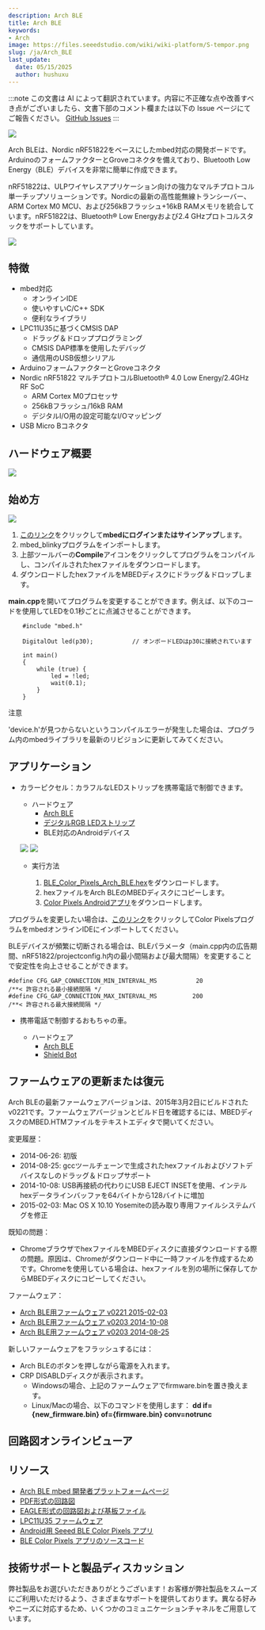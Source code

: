 ```yaml
---
description: Arch BLE
title: Arch BLE
keywords:
- Arch
image: https://files.seeedstudio.com/wiki/wiki-platform/S-tempor.png
slug: /ja/Arch_BLE
last_update:
  date: 05/15/2025
  author: hushuxu
---
```

:::note
この文書は AI によって翻訳されています。内容に不正確な点や改善すべき点がございましたら、文書下部のコメント欄または以下の Issue ページにてご報告ください。
[GitHub Issues](https://github.com/Seeed-Studio/wiki-documents/issues)
:::

![](https://files.seeedstudio.com/wiki/Arch_BLE/img/Arch_BLE.jpg)

Arch BLEは、Nordic nRF51822をベースにしたmbed対応の開発ボードです。ArduinoのフォームファクターとGroveコネクタを備えており、Bluetooth Low Energy（BLE）デバイスを非常に簡単に作成できます。

nRF51822は、ULPワイヤレスアプリケーション向けの強力なマルチプロトコル単一チップソリューションです。Nordicの最新の高性能無線トランシーバー、ARM Cortex M0 MCU、および256kBフラッシュ+16kB RAMメモリを統合しています。nRF51822は、Bluetooth® Low Energyおよび2.4 GHzプロトコルスタックをサポートしています。

[![](https://files.seeedstudio.com/wiki/common/Get_One_Now_Banner.png)](https://www.seeedstudio.com/Arch-BLE-p-1998.html)

特徴
--------

-   mbed対応
    -  オンラインIDE
    -  使いやすいC/C++ SDK
    -  便利なライブラリ
-   LPC11U35に基づくCMSIS DAP
    -  ドラッグ＆ドロッププログラミング
    -  CMSIS DAP標準を使用したデバッグ
    -  通信用のUSB仮想シリアル
-   ArduinoフォームファクターとGroveコネクタ
-   Nordic nRF51822 マルチプロトコルBluetooth® 4.0 Low Energy/2.4GHz RF SoC
    -  ARM Cortex M0プロセッサ
    -  256kBフラッシュ/16kB RAM
    -  デジタルI/O用の設定可能なI/Oマッピング
-   USB Micro Bコネクタ

ハードウェア概要
------

![](https://files.seeedstudio.com/wiki/Arch_BLE/img/Arch_BLE_Pinout.png)

始め方
-----------

![](https://files.seeedstudio.com/wiki/Arch_BLE/img/Get_started_with_mbed.png)

1.  [このリンク](https://developer.mbed.org/compiler/#import:/teams/mbed/code/mbed_blinky/;platform:Seeed-Arch-BLE)をクリックして**mbedにログインまたはサインアップ**します。
2.  mbed\_blinkyプログラムをインポートします。
3.  上部ツールバーの**Compile**アイコンをクリックしてプログラムをコンパイルし、コンパイルされたhexファイルをダウンロードします。
4.  ダウンロードしたhexファイルをMBEDディスクにドラッグ＆ドロップします。

**main.cpp**を開いてプログラムを変更することができます。例えば、以下のコードを使用してLEDを0.1秒ごとに点滅させることができます。
```
    #include "mbed.h"

    DigitalOut led(p30);           // オンボードLEDはp30に接続されています

    int main()
    {
        while (true) {
            led = !led;
            wait(0.1);
        }
    }
```

<div className="admonition note">
  <p className="admonition-title">注意</p>
  'device.h'が見つからないというコンパイルエラーが発生した場合は、プログラム内のmbedライブラリを最新のリビジョンに更新してみてください。
</div>

アプリケーション
------------

-  カラーピクセル：カラフルなLEDストリップを携帯電話で制御できます。

    *  ハードウェア
        -  [Arch BLE](https://www.seeedstudio.com/depot/Arch-BLE-p-1998.html?cPath=19_21)
        -  [デジタルRGB LEDストリップ](https://www.seeedstudio.com/depot/Digital-RGB-LED-FlexiStrip-30-LED-1-Meter-p-1665.html)
        -  BLE対応のAndroidデバイス

    ![](https://files.seeedstudio.com/wiki/Arch_BLE/img/Ble_color_pixels_bb.png)
    ![](https://files.seeedstudio.com/wiki/Arch_BLE/img/Color_pixels_app.png)

    *  実行方法

        1.  [BLE\_Color\_Pixels\_Arch\_BLE.hex](http://tangram.qiniudn.com/BLE_Color_Pixels_ARCH_BLE.hex)をダウンロードします。
        2.  hexファイルをArch BLEのMBEDディスクにコピーします。
        3.  [Color Pixels Androidアプリ](http://tangram.qiniudn.com/seeed_ble_color_pixels.apk)をダウンロードします。

プログラムを変更したい場合は、[このリンク](https://mbed.org/compiler/#import:/teams/Seeed/code/BLE_Color_Pixels/;platform:Seeed-Arch-BLE)をクリックしてColor PixelsプログラムをmbedオンラインIDEにインポートしてください。

BLEデバイスが頻繁に切断される場合は、BLEパラメータ（main.cpp内の広告期間、nRF51822/projectconfig.h内の最小間隔および最大間隔）を変更することで安定性を向上させることができます。

```
#define CFG_GAP_CONNECTION_MIN_INTERVAL_MS           20                     /**< 許容される最小接続間隔 */
#define CFG_GAP_CONNECTION_MAX_INTERVAL_MS          200                     /**< 許容される最大接続間隔 */
```

-  携帯電話で制御するおもちゃの車。

    *  ハードウェア
        -  [Arch BLE](https://www.seeedstudio.com/depot/Arch-BLE-p-1998.html?cPath=19_21)
        -  [Shield Bot](https://www.seeedstudio.com/Shield-Bot-p-1380.html)

ファームウェアの更新または復元
--------------------------

Arch BLEの最新ファームウェアバージョンは、2015年3月2日にビルドされたv0221です。ファームウェアバージョンとビルド日を確認するには、MBEDディスクのMBED.HTMファイルをテキストエディタで開いてください。

変更履歴：

-   2014-06-26: 初版
-   2014-08-25: gccツールチェーンで生成されたhexファイルおよびソフトデバイスなしのドラッグ＆ドロップサポート
-   2014-10-08: USB再接続の代わりにUSB EJECT INSETを使用、インテルhexデータラインバッファを64バイトから128バイトに増加
-   2015-02-03: Mac OS X 10.10 Yosemiteの読み取り専用ファイルシステムバグを修正

既知の問題：

-   ChromeブラウザでhexファイルをMBEDディスクに直接ダウンロードする際の問題。原因は、Chromeがダウンロード中に一時ファイルを作成するためです。Chromeを使用している場合は、hexファイルを別の場所に保存してからMBEDディスクにコピーしてください。

ファームウェア：

-   [Arch BLE用ファームウェア v0221 2015-02-03](https://developer.mbed.org/media/uploads/yihui/arch_ble_interface_v221_20150203_2.bin)
-   [Arch BLE用ファームウェア v0203 2014-10-08](https://developer.mbed.org/media/uploads/yihui/lpc11u35_nrf51822_if_mbed_v203_20141008.bin)
-   [Arch BLE用ファームウェア v0203 2014-08-25](https://developer.mbed.org/media/uploads/yihui/lpc11u35_nrf51822_if_mbed_v203_20140825.bin)

新しいファームウェアをフラッシュするには：

-   Arch BLEのボタンを押しながら電源を入れます。
-   CRP DISABLDディスクが表示されます。
    -   Windowsの場合、上記のファームウェアでfirmware.binを置き換えます。
    -   Linux/Macの場合、以下のコマンドを使用します： **dd if=\{new\_firmware.bin\} of=\{firmware.bin\} conv=notrunc**

## 回路図オンラインビューア

<div className="altium-ecad-viewer" data-project-src="https://files.seeedstudio.com/wiki/Arch_BLE/res/Arch_BLE_v1.0_Eagle.zip" style={{borderRadius: '0px 0px 4px 4px', height: 500, borderStyle: 'solid', borderWidth: 1, borderColor: 'rgb(241, 241, 241)', overflow: 'hidden', maxWidth: 1280, maxHeight: 700, boxSizing: 'border-box'}}>
</div>

リソース
---------

-   [Arch BLE mbed 開発者プラットフォームページ](https://developer.mbed.org/platforms/Seeed-Arch-BLE/)
-   [PDF形式の回路図](https://files.seeedstudio.com/wiki/Arch_BLE/res/Arch_BLE_v1.0_pdf.pdf)
-   [EAGLE形式の回路図および基板ファイル](https://files.seeedstudio.com/wiki/Arch_BLE/res/Arch_BLE_v1.0_Eagle.zip)
-   [LPC11U35 ファームウェア](https://files.seeedstudio.com/wiki/Arch_BLE/res/Lpc11u35_nrf51822_if_mbed.bin.zip)
-   [Android用 Seeed BLE Color Pixels アプリ](http://tangram.qiniudn.com/seeed_ble_color_pixels.apk)
-   [BLE Color Pixels アプリのソースコード](https://github.com/Seeed-Studio/ble_color_pixels)

<!-- このMarkdownファイルは https://www.seeedstudio.com/wiki/Arch_BLE から作成されました -->

## 技術サポートと製品ディスカッション

弊社製品をお選びいただきありがとうございます！お客様が弊社製品をスムーズにご利用いただけるよう、さまざまなサポートを提供しております。異なる好みやニーズに対応するため、いくつかのコミュニケーションチャネルをご用意しています。

<div class="button_tech_support_container">
<a href="https://forum.seeedstudio.com/" class="button_forum"></a> 
<a href="https://www.seeedstudio.com/contacts" class="button_email"></a>
</div>

<div class="button_tech_support_container">
<a href="https://discord.gg/eWkprNDMU7" class="button_discord"></a> 
<a href="https://github.com/Seeed-Studio/wiki-documents/discussions/69" class="button_discussion"></a>
</div>